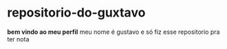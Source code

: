 # repositorio-do-guxtavo

**bem vindo ao meu perfil**
meu nome é gustavo e só fiz esse repositorio pra ter nota
